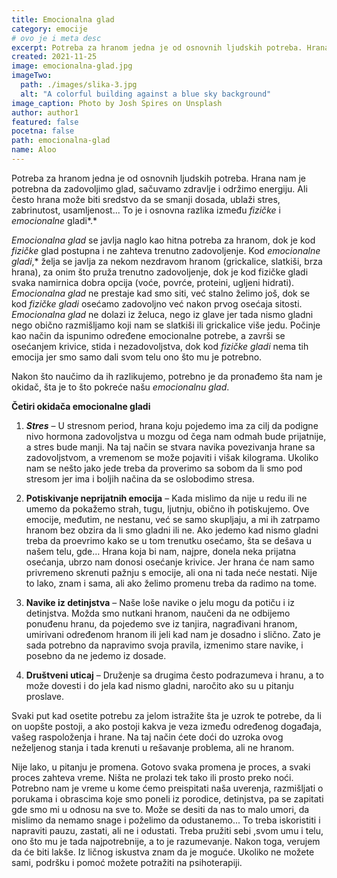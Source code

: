 ```yaml
---
title: Emocionalna glad
category: emocije
# ovo je i meta desc
excerpt: Potreba za hranom jedna je od osnovnih ljudskih potreba. Hrana nam je potrebna da zadovoljimo glad, sačuvamo zdravlje i održimo energiju.
created: 2021-11-25
image: emocionalna-glad.jpg
imageTwo:
  path: ./images/slika-3.jpg
  alt: "A colorful building against a blue sky background"
image_caption: Photo by Josh Spires on Unsplash
author: author1
featured: false
pocetna: false
path: emocionalna-glad
name: Aloo
---
```



Potreba za hranom jedna je od osnovnih ljudskih potreba. Hrana nam je potrebna da zadovoljimo glad, sačuvamo zdravlje i održimo energiju. Ali često hrana može biti sredstvo da se smanji dosada, ublaži stres, zabrinutost, usamljenost... To je i osnovna razlika između *fizičke* i *emocionalne* gladi*.*

*Emocionalna glad* se javlja naglo kao hitna potreba za hranom, dok je kod *fizičke* glad postupna i ne zahteva trenutno zadovoljenje. Kod *emocionalne gladi*,*  želja se javlja za nekom nezdravom hranom (grickalice, slatkiši, brza hrana), za onim što pruža trenutno zadovoljenje, dok je kod fizičke gladi svaka namirnica dobra opcija (voće, povrće, proteini, ugljeni hidrati). *Emocionalna glad* ne prestaje kad smo siti, već stalno želimo još, dok  se kod *fizičke gladi* osećamo zadovoljno već nakon prvog osećaja sitosti. *Emocionalna glad* ne dolazi iz želuca, nego iz glave jer tada nismo gladni nego obično  razmišljamo koji nam se slatkiši ili grickalice više jedu.  Počinje kao način da ispunimo određene emocionalne potrebe, a završi se osećanjem krivice, stida i nezadovoljstva,  dok kod *fizičke gladi* nema tih emocija jer smo samo dali svom telu ono što mu je potrebno.      

Nakon što naučimo da ih razlikujemo, potrebno je da pronađemo šta nam je okidač, šta je to što pokreće našu *emocionalnu glad*.                

**Četiri okidača emocionalne gladi**

1. ***Stres*** – U stresnom period, hrana koju pojedemo ima za cilj da podigne nivo hormona zadovoljstva u mozgu od čega nam odmah bude prijatnije, a stres bude manji. Na taj način se stvara navika povezivanja hrane sa zadovoljstvom, a vremenom se može pojaviti i višak kilograma. Ukoliko nam se nešto jako jede treba da proverimo sa sobom da li smo pod stresom jer ima i boljih načina da se oslobodimo stresa. 

2. **Potiskivanje neprijatnih emocija** – Kada mislimo da nije u redu ili ne umemo da pokažemo strah, tugu, ljutnju, obično ih potiskujemo. Ove emocije, međutim, ne nestanu, već se samo  skupljaju, a mi ih zatrpamo hranom bez obzira da li smo gladni ili ne. Ako jedemo kad nismo gladni treba da proevrimo kako se u tom trenutku osećamo, šta se dešava u našem telu, gde…  Hrana koja bi nam, najpre, donela neka prijatna osećanja, ubrzo nam donosi osećanje krivice. Jer hrana će nam samo privremeno skrenuti pažnju s emocije, ali ona ni tada neće nestati. Nije to lako, znam  i sama, ali ako želimo promenu treba da radimo na tome.                                                                                                                    

3. **Navike iz detinjstva** –   Naše loše navike o jelu mogu da potiču i  iz detinjstva. Možda smo nutkani hranom, naučeni da ne odbijemo ponuđenu hranu, da pojedemo sve iz tanjira, nagrađivani hranom, umirivani određenom hranom ili jeli kad nam je dosadno i slično. Zato je sada potrebno da napravimo svoja pravila, izmenimo stare navike, i posebno da ne jedemo iz dosade.                                                                                                                                

4. **Društveni uticaj** – Druženje sa drugima često podrazumeva i hranu, a to može dovesti i do jela kad nismo gladni, naročito ako su u pitanju proslave.

Svaki put kad osetite potrebu za jelom istražite šta je uzrok te potrebe, da li on uopšte postoji, a ako postoji kakva je veza između određenog događaja, vašeg raspoloženja i hrane. Na taj način ćete doći do uzroka ovog neželjenog stanja i tada krenuti u rešavanje problema, ali ne hranom.

Nije lako, u pitanju je promena. Gotovo svaka promena je proces, a  svaki proces zahteva vreme. Ništa ne prolazi tek tako ili prosto preko noći.  Potrebno nam je vreme u kome ćemo preispitati naša uverenja, razmišljati o porukama i obrascima koje smo poneli iz porodice, detinjstva, pa se zapitati gde smo mi u odnosu na sve to. Može se desiti da nas to malo umori, da mislimo da nemamo snage i  poželimo da odustanemo... To  treba iskoristiti i napraviti pauzu, zastati, ali ne i odustati. Treba pružiti sebi ,svom umu i  telu, ono što mu je tada najpotrebnije, a to je razumevanje. Nakon toga, verujem da će biti lakše.  Iz ličnog iskustva znam da je  moguće. Ukoliko ne možete sami, podršku i pomoć možete potražiti  na psihoterapiji.                                                                                                                                                                                                                                                                                                          
